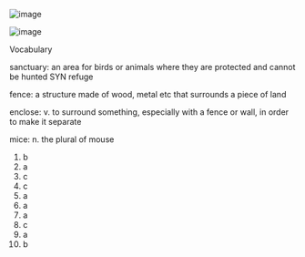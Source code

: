 ![image](https://github.com/jeuneseven/ReadingNotes/assets/8426758/7b27f9d9-dff0-4947-beed-2f203e662ffa)

![image](https://github.com/jeuneseven/ReadingNotes/assets/8426758/52ce30eb-3f5c-497a-8b7a-1013eb185fc6)

Vocabulary

sanctuary: an area for birds or animals where they are protected and cannot be hunted SYN refuge

fence: a structure made of wood, metal etc that surrounds a piece of land

enclose: v. to surround something, especially with a fence or wall, in order to make it separate

mice: n. the plural of mouse

1. b
2. a
3. c
4. c
5. a
6. a
7. a
8. c
9. a
10. b
